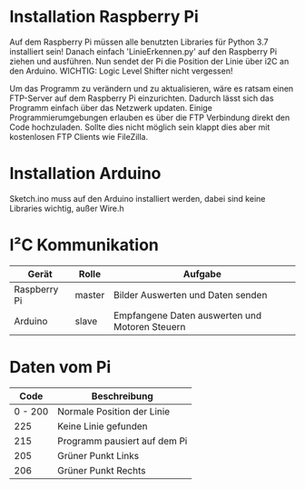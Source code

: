 # Installation Raspberry Pi
Auf dem Raspberry Pi müssen alle benutzten Libraries für Python 3.7 installiert sein!
Danach einfach 'LinieErkennen.py' auf den Raspberry Pi ziehen und ausführen.
Nun sendet der Pi die Position der Linie über i2C an den Arduino. 
WICHTIG: Logic Level Shifter nicht vergessen!

Um das Programm zu verändern und zu aktualisieren, wäre es ratsam einen FTP-Server auf dem Raspberry Pi einzurichten. Dadurch lässt sich das Programm einfach über das Netzwerk updaten.
Einige Programmierumgebungen erlauben es über die FTP Verbindung direkt den Code hochzuladen. Sollte dies nicht möglich sein klappt dies aber mit kostenlosen FTP Clients wie FileZilla.

# Installation Arduino
Sketch.ino muss auf den Arduino installiert werden, dabei sind keine Libraries wichtig, außer Wire.h


# I²C Kommunikation
Gerät | Rolle | Aufgabe
----- | ----- | -------
Raspberry Pi | master | Bilder Auswerten und Daten senden
Arduino | slave | Empfangene Daten auswerten und Motoren Steuern

# Daten vom Pi
Code | Beschreibung 
----- | ----- 
0 - 200 | Normale Position der Linie 
225 | Keine Linie gefunden
215 | Programm pausiert auf dem Pi
205 | Grüner Punkt Links
206 | Grüner Punkt Rechts
